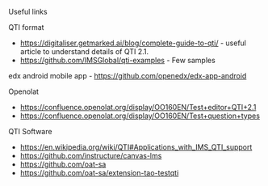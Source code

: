 Useful links

QTI format
* https://digitaliser.getmarked.ai/blog/complete-guide-to-qti/ - useful article to understand details of QTI 2.1. 
* https://github.com/IMSGlobal/qti-examples - Few samples

edx android mobile app - https://github.com/openedx/edx-app-android

Openolat
*  https://confluence.openolat.org/display/OO160EN/Test+editor+QTI+2.1
*  https://confluence.openolat.org/display/OO160EN/Test+question+types

QTI Software

* https://en.wikipedia.org/wiki/QTI#Applications_with_IMS_QTI_support
* https://github.com/instructure/canvas-lms
* https://github.com/oat-sa
* https://github.com/oat-sa/extension-tao-testqti
